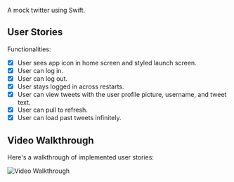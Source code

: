 A mock twitter using Swift.

## User Stories

Functionalities:

- [x] User sees app icon in home screen and styled launch screen.
- [x] User can log in. 
- [x] User can log out. 
- [x] User stays logged in across restarts.
- [x] User can view tweets with the user profile picture, username, and tweet text. 
- [x] User can pull to refresh.
- [x] User can load past tweets infinitely. 

## Video Walkthrough

Here's a walkthrough of implemented user stories:

<img src='https://recordit.co/vCvcTOplcN.gif' title='Video Walkthrough' width='' alt='Video Walkthrough' />
